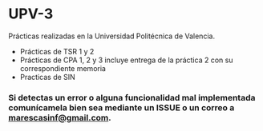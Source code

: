# UPV-3
Prácticas realizadas en la Universidad Politécnica de Valencia.
* Prácticas de TSR 1 y 2
* Prácticas de CPA 1, 2 y 3 incluye entrega de la práctica 2 con su correspondiente memoria
* Practicas de SIN

### Si detectas un error o alguna funcionalidad mal implementada comunícamela bien sea mediante un ISSUE o un correo a marescasinf@gmail.com. 
